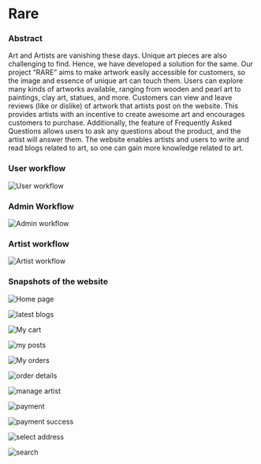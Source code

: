 # Rare

### Abstract 

Art and Artists are vanishing these days. Unique art pieces are also challenging to find.
Hence, we have developed a solution for the same. Our project “RARE” aims to make
artwork easily accessible for customers, so the image and essence of unique art can touch
them. Users can explore many kinds of artworks available, ranging from wooden and
pearl art to paintings, clay art, statues, and more. Customers can view and leave reviews
(like or dislike) of artwork that artists post on the website. This provides artists with an
incentive to create awesome art and encourages customers to purchase. Additionally, the
feature of Frequently Asked Questions allows users to ask any questions about the
product, and the artist will answer them. The website enables artists and users to write
and read blogs related to art, so one can gain more knowledge related to art.

### User workflow
![User workflow](https://github.com/zeeel01/Rare/assets/147529976/e78557ba-4bdc-4662-baf0-b207bc14ad81)

### Admin Workflow
![Admin workflow](https://github.com/zeeel01/Rare/assets/147529976/784dc137-9085-4c08-a02a-1d3b0a0699af)

### Artist workflow
![Artist workflow](https://github.com/zeeel01/Rare/assets/147529976/8dee55ab-8a32-4156-aa41-dc9ae4df9cfb)

### Snapshots of the website

![Home page](https://github.com/zeeel01/Rare/assets/147529976/5eae717e-2e3d-4049-8c33-e77361fac407)

![latest blogs](https://github.com/zeeel01/Rare/assets/147529976/cb9fe831-007a-47d1-8c99-f40a238ad386)

![My cart](https://github.com/zeeel01/Rare/assets/147529976/440d9f1c-4269-489c-a551-9fd96130e3c9)

![my posts](https://github.com/zeeel01/Rare/assets/147529976/21926855-f566-493b-a6c9-b81ff62ceaf2)

![My orders](https://github.com/zeeel01/Rare/assets/147529976/ff5a9b83-8af7-4262-9f0c-f79ee0cd79bf)

![order details](https://github.com/zeeel01/Rare/assets/147529976/bd5a437e-07f6-4999-8a06-2ebbe1d6b621)

![manage artist](https://github.com/zeeel01/Rare/assets/147529976/d62a2945-f11d-4583-90c2-5a782009c452)

![payment](https://github.com/zeeel01/Rare/assets/147529976/ecd18f1b-48f3-43a3-98f6-4a9f09e7e272)

![payment success](https://github.com/zeeel01/Rare/assets/147529976/3db922c8-f566-4fdd-8328-873a6c221296)

![select address](https://github.com/zeeel01/Rare/assets/147529976/8016f3ea-5290-4888-beed-180d849fe99b)

![search](https://github.com/zeeel01/Rare/assets/147529976/93fe99a6-78f0-48b9-8173-cb97e2828c93)



